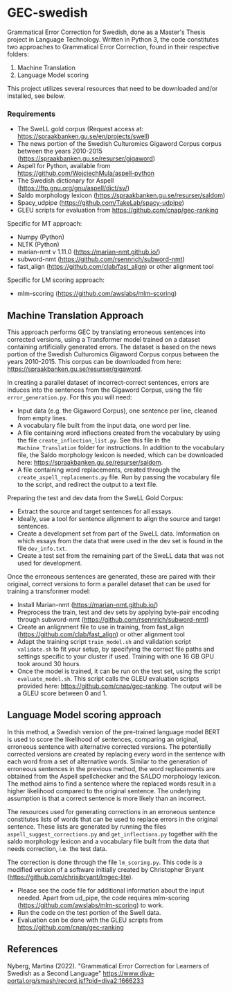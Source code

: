 # GEC-swedish
Grammatical Error Correction for Swedish, done as a Master's Thesis project in Language Technology. Written in Python 3, the code constitutes two approaches to Grammatical Error Correction, found in their respective folders:
1. Machine Translation
2. Language Model scoring

This project utilizes several resources that need to be downloaded and/or installed, see below. 
### Requirements
- The SweLL gold corpus (Request access at: https://spraakbanken.gu.se/en/projects/swell)
- The news portion of the Swedish Culturomics Gigaword Corpus corpus between the years 2010-2015 (https://spraakbanken.gu.se/resurser/gigaword)
- Aspell for Python, available from https://github.com/WojciechMula/aspell-python
- The Swedish dictionary for Aspell (https://ftp.gnu.org/gnu/aspell/dict/sv/)
- Saldo morphology lexicon (https://spraakbanken.gu.se/resurser/saldom)
- Spacy_udpipe (https://github.com/TakeLab/spacy-udpipe)
- GLEU scripts for evaluation from https://github.com/cnap/gec-ranking

Specific for MT approach:
- Numpy (Python)
- NLTK (Python)
- marian-nmt v 1.11.0 (https://marian-nmt.github.io/)
- subword-nmt (https://github.com/rsennrich/subword-nmt)
- fast_align (https://github.com/clab/fast_align) or other alignment tool

Specific for LM scoring approach:
- mlm-scoring (https://github.com/awslabs/mlm-scoring)

## Machine Translation Approach
This approach performs GEC by translating erroneous sentences into corrected versions, using a Transformer model trained on a dataset containing artificially generated errors. The dataset is based on the news portion of the Swedish Culturomics Gigaword Corpus corpus between the years 2010-2015. This corpus can be downloaded from here: https://spraakbanken.gu.se/resurser/gigaword.

In creating a parallel dataset of incorrect-correct sentences, errors are induces into the sentences from the Gigaword Corpus, using the file `error_generation.py`. For this you will need:
- Input data (e.g. the Gigaword Corpus), one sentence per line, cleaned from empty lines.
- A vocabulary file built from the input data, one word per line.
- A file containing word inflections created from the vocabulary by using the file `create_inflection_list.py`. See this file in the `Machine_Translation` folder for instructions. In addition to the vocabulary file, the Saldo morphology lexicon is needed, which can be downloaded here: https://spraakbanken.gu.se/resurser/saldom.
- A file containing word replacements, created through the `create_aspell_replacements.py` file. Run by passing the vocabulary file to the script, and redirect the output to a text file. 

Preparing the test and dev data from the SweLL Gold Corpus:
- Extract the source and target sentences for all essays.
- Ideally, use a tool for sentence alignment to align the source and target sentences. 
- Create a development set from part of the SweLL data.  Imformation on which essays from the data that were used in the dev set is found in the file `dev_info.txt`. 
- Create a test set from the remaining part of the SweLL data that was not used for development. 

Once the erroneous sentences are generated, these are paired with their original, correct versions to form a parallel dataset that can be used for training a transformer model: 
- Install Marian-nmt (https://marian-nmt.github.io/)
- Preprocess the train, test and dev sets by applying byte-pair encoding through subword-nmt (https://github.com/rsennrich/subword-nmt)
- Create an anlignment file to use in training, from fast_align (https://github.com/clab/fast_align) or other alignment tool
- Adapt the training script `train_model.sh` and validation script `validate.sh` to fit your setup, by specifying the correct file paths and settings specific to your cluster if used. Training with one 16 GB GPU took around 30 hours. 
- Once the model is trained, it can be run on the test set, using the script `evaluate_model.sh`. This script calls the GLEU evaluation scripts provided here: https://github.com/cnap/gec-ranking. The output will be a GLEU score between 0 and 1.

## Language Model scoring approach
In this method, a Swedish version of the pre-trained language model BERT is used to score the likelihood of sentences, comparing an original, erroneous sentence with alternative corrected versions. The potentially corrected versions are created by replacing every word in the sentence with each word from a set of alternative words. Similar to the generation of erroneous sentences in the previous method, the word replacements are obtained from the Aspell spellchecker and the SALDO morphology lexicon. The method aims to find a sentence where the replaced words result in a higher likelihood compared to the original sentence. The underlying assumption is that a correct sentence is more likely than an incorrect.

The resources used for generating corrections in an erroneous sentence constitutes lists of words that can be used to replace errors in the original sentence. These lists are generated by running the files `aspell_suggest_corrections.py` and `get_inflections.py` together with the saldo morphology lexicon and a vocabulary file built from the data that needs correction, i.e. the test data. 

The correction is done through the file `lm_scoring.py`. This code is a modified version of a software initially created by Christopher Bryant (https://github.com/chrisjbryant/lmgec-lite). 

- Please see the code file for additional information about the input needed. Apart from ud_pipe, the code requires mlm-scoring (https://github.com/awslabs/mlm-scoring) to work. 
- Run the code on the test portion of the Swell data.
- Evaluation can be done with the GLEU scripts from https://github.com/cnap/gec-ranking

## References
Nyberg, Martina (2022). "Grammatical Error Correction for Learners of Swedish as a Second Language" 
https://www.diva-portal.org/smash/record.jsf?pid=diva2:1666233
